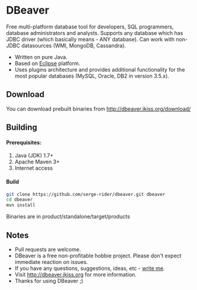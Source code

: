 # DBeaver
Free multi-platform database tool for developers, SQL programmers, database administrators and analysts. 
Supports any database which has JDBC driver (which basically means - ANY database). Can work with non-JDBC datasources (WMI, MongoDB, Cassandra).
* Written on pure Java. 
* Based on <a href="http://www.eclipse.org/">Eclipse</a> platform.
* Uses plugins architecture and provides additional functionality for the most popular databases (MySQL, Oracle, DB2 in version 3.5.x).

## Download

You can download prebuilt binaries from http://dbeaver.jkiss.org/download/

## Building

#### Prerequisites:
 1. Java (JDK) 1.7+
 2. Apache Maven 3+
 3. Internet access

#### Build
```sh
git clone https://github.com/serge-rider/dbeaver.git dbeaver
cd dbeaver
mvn install
```
Binaries are in product/standalone/target/products

## Notes

- Pull requests are welcome.
- DBeaver is a free non-profitable hobbie project. Please don't expect immediate reaction on issues.
- If you have any questions, suggestions, ideas, etc - <a href="mailto:serge@jkiss.org">write me</a>.
- Visit http://dbeaver.jkiss.org for more information.
- Thanks for using DBeaver ;)
